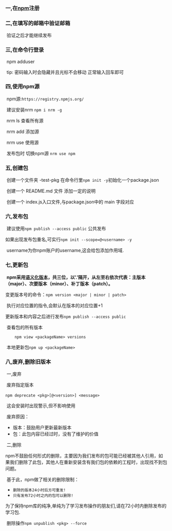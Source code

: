 ### 一,在[npm](https://www.npmjs.com/)注册

### 二,在填写的邮箱中验证邮箱

​		验证之后才能继续发布

### 三,在命令行登录

​	npm adduser

​	tip: 密码输入时会隐藏并且光标不会移动  正常输入回车即可

### 四,使用npm源

​	npm源:`https://registry.npmjs.org/`

​	建议安装nrm ```npm i nrm -g```

​	nrm ls 查看所有源

​	nrm add <name> <rul> 添加源

​	nrm use <name> 使用源

​	发布包时 切换npm源 ```nrm use npm ```

### 五,创建包

​	创建一个文件夹 <name>-test-pkg  在命令行里```npm init -y```初始化一个package.json

​	创建一个 README.md 文件 添加一定的说明

​	创建一个 index.js入口文件,与package.json中的 main 字段对应 

### 六,发布包

​	建议使用```npm publish --access public``` 公共发布

​	如果出现发布包重名,可实行```npm init --scope=@<username> -y```

​	username为你npm账户的username,这会给包添加作用域.

### 七,更新包

​	**npm采用[语义化版本](https://docs.npmjs.com/about-semantic-versioning)，共三位，以’.’隔开，从左至右依次代表：主版本（major）、次要版本（minor）、补丁版本（patch）。**



​	变更版本号的命令：`npm version <major | minor | patch>`

​		执行对应位置的指令,会默认在版本的对应位置+1

​	更新版本和内容之后进行发布`npm publish --access public`

​	查看包的所有版本

```
	npm view <packageName> versions
```

​	本地更新包`npm up <packageName>`

### 八,废弃,删除旧版本

​	一,废弃

​	废弃指定版本

​	`npm deprecate <pkg>[@<version>] <message>`

​	这会安装时出现警示,但不影响使用

​	废弃原因：

- 版本：鼓励用户更新最新版本
- 包：此包内容已经过时，没有了维护的价值

​	二,删除

​	npm不鼓励任何形式的删除，主要因为我们发布的包可能已经被其他人引用，如果我们删除了此包，其他人在重新安装含有我们包的依赖的工程时，出现找不到包问题。

​	基于此，npm做了相关的删除限制：

- `删除的版本24小时后方可重发!`
- `只有发布72小时之内的包可以删除!`



​	为了保持npm库的纯净,单纯为了学习发布操作的朋友们,请在72小时内删除发布的学习包.

​	删除操作`npm unpublish <pkg> --force`

​	

